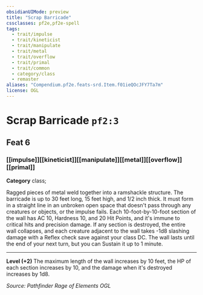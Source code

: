 ```yaml
---
obsidianUIMode: preview
title: "Scrap Barricade"
cssclasses: pf2e,pf2e-spell
tags:
  - trait/impulse
  - trait/kineticist
  - trait/manipulate
  - trait/metal
  - trait/overflow
  - trait/primal
  - trait/common
  - category/class
  - remaster
aliases: "Compendium.pf2e.feats-srd.Item.f01ieQOcJFY7Ta7m"
license: OGL
---
```

# Scrap Barricade `pf2:3`
## Feat 6
### [[impulse]][[kineticist]][[manipulate]][[metal]][[overflow]][[primal]]

**Category** class; 




Ragged pieces of metal weld together into a ramshackle structure. The barricade is up to 30 feet long, 15 feet high, and 1/2 inch thick. It must form in a straight line in an unbroken open space that doesn't pass through any creatures or objects, or the impulse fails. Each 10-foot-by-10-foot section of the wall has AC 10, Hardness 10, and 20 Hit Points, and it's immune to critical hits and precision damage. If any section is destroyed, the entire wall collapses, and each creature adjacent to the wall takes -1d8 slashing damage with a Reflex check save against your class DC. The wall lasts until the end of your next turn, but you can Sustain it up to 1 minute.

* * *

**Level (+2)** The maximum length of the wall increases by 10 feet, the HP of each section increases by 10, and the damage when it's destroyed increases by 1d8.

*Source: Pathfinder Rage of Elements*
*OGL*